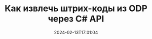---
############################# Static ############################
layout: "auto-gen-parser"
date: 2024-02-13T17:01:04
draft: false
otherformats: ods odt one otp ott pdf pps ppsx ppt pptx rtf tex vdx vsdm vsdx vssm

############################# Head ############################
head_title: "Извлечение штрих-кодов из ODP через C# API"
head_description: "GroupDocs.Parser for .NET API позволяет разработчикам программного обеспечения извлекать штрих-коды из ODP и других документов в приложениях C#."

############################# Header ############################
title: "Как извлечь штрих-коды из ODP через C# API"
description: "GroupDocs.Parser for .NET API позволяет разработчикам программного обеспечения извлекать штрих-коды из ODP и многих других документов."
bg_image: "https://cms.admin.containerize.com/templates/aspose/App_Themes/V3/images/bg/header1.png"
bg_overlay: false
button:
    enable: true
    icon: "fas fa-arrow-down"
    label: "Скачать бесплатную пробную версию"
    link: "https://downloads.groupdocs.com/parser/net"

############################# SubMenu ############################
submenu:
    enable: true

    left:
        img_alt: "GroupDocs.Parser for .NET"
        image: "https://cms.admin.containerize.com/templates/groupdocs/images/product-logos/90x90-noborder/groupdocs-parser-net.png"
        product: "GroupDocs.Parser"
        platform: ".NET"

    middle:
        button:

            # button loop
            - link: "https://apireference.groupdocs.com/parser/net"
              text: "Справочник по API"

            # button loop
            - link: "https://github.com/groupdocs-parser"
              text: "Примеры кода"

            # button loop
            - link: "https://products.groupdocs.app/parser/family"
              text: "Живые демонстрации"

            # button loop
            - link: "https://purchase.groupdocs.com/pricing/parser/net"
              text: "Цены"

    right:
        link_download: "https://downloads.groupdocs.com/parser"
        link_learn: "https://docs.groupdocs.com/parser/net"
        link_buy: "https://purchase.groupdocs.com"

############################# About ############################
about:
    enable: true
    title: "Как извлечь штрих-коды из ODP файлов .NET API?"
    content: |
        Штрих-коды представляют собой машиночитаемое представление цифр и символов, которые широко используются во всем мире во многих контекстах, таких как извлечение и идентификация продуктов, отслеживание автомобильных запчастей, управление запасами и т. д. GroupDocs.Parser for .NET — это мощный API, который помогает разработчикам разрабатывать решения для извлечения текста, изображений и штрих-кодов из различных типов поддерживаемых форматов документов, таких как PDF, электронные письма, электронные книги, форматы Microsoft Office: Word (DOC, DOCX) , PowerPoint (PPT, PPTX), Excel (XLS, XLSX), электронные письма (EML, MSG) и многие другие форматы. API .NET включает поддержку нескольких расширенных функций анализа документов, таких как поиск текста по ключевым словам, точное извлечение текста, извлечение текста в формате HTML или Markdown, извлечение текстовых областей с координатами, извлечение метаданных или штрих-кодов и т. д.
        
        

############################# Steps ############################
steps:
    enable: true
    title_left: "Извлечь штрих-коды из ODP в .NET"
    content_left: |
        [GroupDocs.Parser for .NET](/ru/parser/net/) позволяет разработчикам C# извлекать штрих-коды из файла ODP, выполняя несколько простых шагов. .
        
        * Создать объект [Parser](https://reference.groupdocs.com/net/parser/groupdocs.parser/parser) для исходного документа;
        * Проверьте, поддерживает ли файл извлечение штрих-кода;
        * Вызовите метод [GetBarcodes](https://reference.groupdocs.com/parser/net/groupdocs.parser/parser/methods/getbarcodes) и получите коллекцию [PageBarcodeArea](https://reference.groupdocs.com/parser/net/groupdocs.parser.data/pagebarcodearea) объектов;
        * Переберите коллекцию и получите значение штрих-кода.

    title_right: "Узнать больше про извлечение штрих-кодов"
    content_right: |
        * <a href="https://docs.groupdocs.com/parser/net/extract-barcodes-from-document/">Как извлечь штрих-коды из документа в C#</a>
        * <a href="https://docs.groupdocs.com/parser/net/extract-barcodes-from-document-page/">Как извлечь штрих-коды из страницы документа в C#</a>
        * <a href="https://docs.groupdocs.com/parser/net/extract-barcodes-from-document-page-area/">Как извлечь штрих-коды из области страницы документа в C#</a>
    
    code: |
     {{% parser/additional-styles %}}
     {{< parser/code-parser title="Как извлекать штрих-коды из файла ODP, используя пример кода C#">}}

        ```csharp    
        // Извлечь штрих-коды из файла ODP с помощью API GroupDocs.Parser
        // Создайте экземпляр класса Parser
        using (Parser parser = new Parser(Constants.SamplePdfWithBarcodes)) {
            // Проверьте, поддерживает ли файл извлечение штрих-кода.
            if (!parser.Features.Barcodes) {
                Console.WriteLine("Файл не поддерживает извлечение штрих-кода.");
                return;
            }

            // Извлекайте штрих-коды из файла.
            IEnumerable<PageBarcodeArea> barcodes = parser.GetBarcodes();

            // Итерация по штрих-кодам
            foreach (PageBarcodeArea barcode in barcodes) {
                // Распечатать индекс страницы
                Console.WriteLine("Page: " + barcode.Page.Index.ToString());
                // Распечатать значение штрих-кода
                Console.WriteLine("Value: " + barcode.Value);
            }
        }
        ```
     {{< /parser/code-parser >}}

############################# More ############################
more:
    enable: true
    title_left: "Системные Требования"
    content_left: |
        GroupDocs.Parser for .NET API поддерживаются на всех основных платформах и операционных системах. Перед выполнением приведенного ниже кода убедитесь, что в вашей системе установлены следующие предварительные компоненты.
        
        * Операционные системы: Microsoft Windows, Linux, MacOS
        * Среды разработки: Microsoft Visual Studio, Xamarin, MonoDevelop
        * Фреймворки
        * Загрузите последнюю версию GroupDocs.Parser for .NET из [Nuget](https://www.nuget.org/packages/groupdocs.parser)

    title_right: "Зачем использовать GroupDocs.Parser for .NET"
    content_right: |
        * Поддержка извлечения простого текста из любых поддерживаемых документов    
        * Парсинг документов по пользовательским шаблонам    
        * Полная поддержка извлечения структурированного текста    
        * Текстовый поиск по ключевому слову и регулярному выражению    
        * Извлечение форматированного текста, метаданных, изображений, контейнеров и вложений    
        * Извлечение оглавления для некоторых поддерживаемых форматов документов    
        * Парсинг данных форм из PDF-документов    
        * Извлечение гиперссылок из документа   

############################# Demos ############################
demos:
    enable: true
    title: "Демонстрации в реальном времени — извлечение штрих-кодов из ODP в Интернете"
    content: |
       Извлекайте штрих-коды из файла ODP прямо сейчас, посетив веб-сайт [GroupDocs.Parser Live Demos](https://products.groupdocs.app/parser/barcodes/odp).
       Живая демонстрация имеет следующие преимущества.
        
############################# About Formats ############################
about_formats:
    enable: true

############################# More Formats ############################
more_formats:
    enable: true
    title: "Извлечение штрих-кодов из других форматов документов"
    content: |
        .NET API анализа документов и извлечения штрих-кодов для форматов файлов и изображений. Извлеките данные для некоторых популярных форматов файлов, как указано ниже.

############################# Back to top ###############################
back_to_top:
    enable: true
---